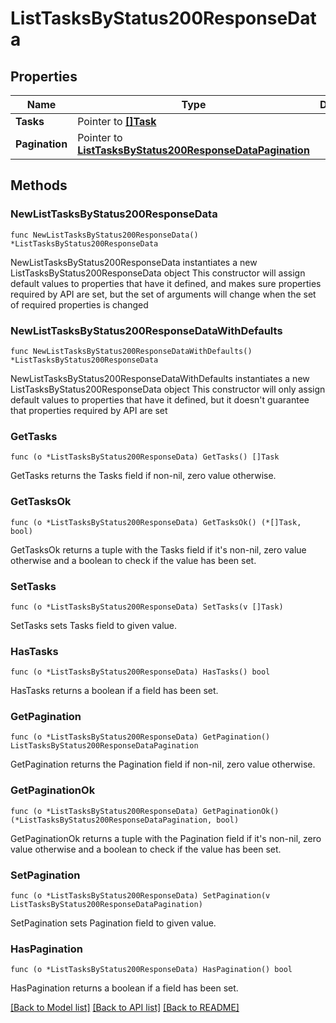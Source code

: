 # ListTasksByStatus200ResponseData

## Properties

Name | Type | Description | Notes
------------ | ------------- | ------------- | -------------
**Tasks** | Pointer to [**[]Task**](Task.md) |  | [optional] 
**Pagination** | Pointer to [**ListTasksByStatus200ResponseDataPagination**](ListTasksByStatus200ResponseDataPagination.md) |  | [optional] 

## Methods

### NewListTasksByStatus200ResponseData

`func NewListTasksByStatus200ResponseData() *ListTasksByStatus200ResponseData`

NewListTasksByStatus200ResponseData instantiates a new ListTasksByStatus200ResponseData object
This constructor will assign default values to properties that have it defined,
and makes sure properties required by API are set, but the set of arguments
will change when the set of required properties is changed

### NewListTasksByStatus200ResponseDataWithDefaults

`func NewListTasksByStatus200ResponseDataWithDefaults() *ListTasksByStatus200ResponseData`

NewListTasksByStatus200ResponseDataWithDefaults instantiates a new ListTasksByStatus200ResponseData object
This constructor will only assign default values to properties that have it defined,
but it doesn't guarantee that properties required by API are set

### GetTasks

`func (o *ListTasksByStatus200ResponseData) GetTasks() []Task`

GetTasks returns the Tasks field if non-nil, zero value otherwise.

### GetTasksOk

`func (o *ListTasksByStatus200ResponseData) GetTasksOk() (*[]Task, bool)`

GetTasksOk returns a tuple with the Tasks field if it's non-nil, zero value otherwise
and a boolean to check if the value has been set.

### SetTasks

`func (o *ListTasksByStatus200ResponseData) SetTasks(v []Task)`

SetTasks sets Tasks field to given value.

### HasTasks

`func (o *ListTasksByStatus200ResponseData) HasTasks() bool`

HasTasks returns a boolean if a field has been set.

### GetPagination

`func (o *ListTasksByStatus200ResponseData) GetPagination() ListTasksByStatus200ResponseDataPagination`

GetPagination returns the Pagination field if non-nil, zero value otherwise.

### GetPaginationOk

`func (o *ListTasksByStatus200ResponseData) GetPaginationOk() (*ListTasksByStatus200ResponseDataPagination, bool)`

GetPaginationOk returns a tuple with the Pagination field if it's non-nil, zero value otherwise
and a boolean to check if the value has been set.

### SetPagination

`func (o *ListTasksByStatus200ResponseData) SetPagination(v ListTasksByStatus200ResponseDataPagination)`

SetPagination sets Pagination field to given value.

### HasPagination

`func (o *ListTasksByStatus200ResponseData) HasPagination() bool`

HasPagination returns a boolean if a field has been set.


[[Back to Model list]](../README.md#documentation-for-models) [[Back to API list]](../README.md#documentation-for-api-endpoints) [[Back to README]](../README.md)



